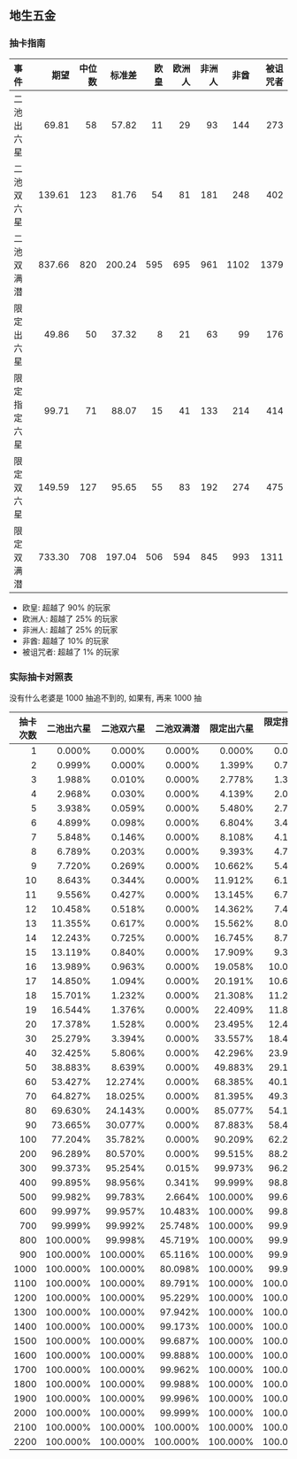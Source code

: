 ## 地生五金

### 抽卡指南


| 事件         |   期望 | 中位数 | 标准差 | 欧皇 | 欧洲人 | 非洲人 | 非酋 | 被诅咒者 |
| :----------- | -----: | -----: | -----: | ---: | -----: | -----: | ---: | -------: |
| 二池出六星   |  69.81 |     58 |  57.82 |   11 |     29 |     93 |  144 |      273 |
| 二池双六星   | 139.61 |    123 |  81.76 |   54 |     81 |    181 |  248 |      402 |
| 二池双满潜   | 837.66 |    820 | 200.24 |  595 |    695 |    961 | 1102 |     1379 |
| 限定出六星   |  49.86 |     50 |  37.32 |    8 |     21 |     63 |   99 |      176 |
| 限定指定六星 |  99.71 |     71 |  88.07 |   15 |     41 |    133 |  214 |      414 |
| 限定双六星   | 149.59 |    127 |  95.65 |   55 |     83 |    192 |  274 |      475 |
| 限定双满潜   | 733.30 |    708 | 197.04 |  506 |    594 |    845 |  993 |     1311 |

- 欧皇: 超越了 90% 的玩家
- 欧洲人: 超越了 25% 的玩家
- 非洲人: 超越了 25% 的玩家
- 非酋: 超越了 10% 的玩家
- 被诅咒者: 超越了 1% 的玩家

### 实际抽卡对照表

没有什么老婆是 1000 抽追不到的, 如果有, 再来 1000 抽

| 抽卡次数 | 二池出六星 | 二池双六星 | 二池双满潜 | 限定出六星 | 限定指定六星 | 限定双六星 | 限定双满潜 |
| -------: | ---------: | ---------: | ---------: | ---------: | -----------: | ---------: | ---------: |
|        1 |     0.000% |     0.000% |     0.000% |     0.000% |       0.000% |     0.000% |     0.000% |
|        2 |     0.999% |     0.000% |     0.000% |     1.399% |       0.700% |     0.000% |     0.000% |
|        3 |     1.988% |     0.010% |     0.000% |     2.778% |       1.394% |     0.010% |     0.000% |
|        4 |     2.968% |     0.030% |     0.000% |     4.139% |       2.084% |     0.029% |     0.000% |
|        5 |     3.938% |     0.059% |     0.000% |     5.480% |       2.770% |     0.058% |     0.000% |
|        6 |     4.899% |     0.098% |     0.000% |     6.804% |       3.450% |     0.096% |     0.000% |
|        7 |     5.848% |     0.146% |     0.000% |     8.108% |       4.125% |     0.143% |     0.000% |
|        8 |     6.789% |     0.203% |     0.000% |     9.393% |       4.796% |     0.199% |     0.000% |
|        9 |     7.720% |     0.269% |     0.000% |    10.662% |       5.464% |     0.264% |     0.000% |
|       10 |     8.643% |     0.344% |     0.000% |    11.912% |       6.126% |     0.336% |     0.000% |
|       11 |     9.556% |     0.427% |     0.000% |    13.145% |       6.784% |     0.417% |     0.000% |
|       12 |    10.458% |     0.518% |     0.000% |    14.362% |       7.438% |     0.506% |     0.000% |
|       13 |    11.355% |     0.617% |     0.000% |    15.562% |       8.085% |     0.603% |     0.000% |
|       14 |    12.243% |     0.725% |     0.000% |    16.745% |       8.729% |     0.708% |     0.000% |
|       15 |    13.119% |     0.840% |     0.000% |    17.909% |       9.368% |     0.819% |     0.000% |
|       16 |    13.989% |     0.963% |     0.000% |    19.058% |      10.003% |     0.939% |     0.000% |
|       17 |    14.850% |     1.094% |     0.000% |    20.191% |      10.633% |     1.066% |     0.000% |
|       18 |    15.701% |     1.232% |     0.000% |    21.308% |      11.259% |     1.200% |     0.000% |
|       19 |    16.544% |     1.376% |     0.000% |    22.409% |      11.880% |     1.341% |     0.000% |
|       20 |    17.378% |     1.528% |     0.000% |    23.495% |      12.497% |     1.488% |     0.000% |
|       30 |    25.279% |     3.394% |     0.000% |    33.557% |      18.431% |     3.301% |     0.000% |
|       40 |    32.425% |     5.806% |     0.000% |    42.296% |      23.967% |     5.629% |     0.000% |
|       50 |    38.883% |     8.639% |     0.000% |    49.883% |      29.123% |     8.355% |     0.000% |
|       60 |    53.427% |    12.274% |     0.000% |    68.385% |      40.125% |    11.851% |     0.000% |
|       70 |    64.827% |    18.025% |     0.000% |    81.395% |      49.398% |    17.386% |     0.000% |
|       80 |    69.630% |    24.143% |     0.000% |    85.077% |      54.169% |    23.249% |     0.000% |
|       90 |    73.665% |    30.077% |     0.000% |    87.883% |      58.402% |    28.904% |     0.000% |
|      100 |    77.204% |    35.782% |     0.000% |    90.209% |      62.268% |    34.308% |     0.000% |
|      200 |    96.289% |    80.570% |     0.000% |    99.515% |      88.219% |    76.919% |     0.001% |
|      300 |    99.373% |    95.254% |     0.015% |    99.973% |      96.258% |    92.541% |     0.097% |
|      400 |    99.895% |    98.956% |     0.341% |    99.999% |      98.815% |    97.630% |     1.603% |
|      500 |    99.982% |    99.783% |     2.664% |   100.000% |      99.624% |    99.249% |     9.164% |
|      600 |    99.997% |    99.957% |    10.483% |   100.000% |      99.881% |    99.762% |    26.193% |
|      700 |    99.999% |    99.992% |    25.748% |   100.000% |      99.962% |    99.925% |    48.190% |
|      800 |   100.000% |    99.998% |    45.719% |   100.000% |      99.988% |    99.976% |    67.881% |
|      900 |   100.000% |   100.000% |    65.116% |   100.000% |      99.996% |    99.993% |    81.833% |
|     1000 |   100.000% |   100.000% |    80.098% |   100.000% |      99.999% |    99.998% |    90.395% |
|     1100 |   100.000% |   100.000% |    89.791% |   100.000% |     100.000% |    99.999% |    95.168% |
|     1200 |   100.000% |   100.000% |    95.229% |   100.000% |     100.000% |   100.000% |    97.661% |
|     1300 |   100.000% |   100.000% |    97.942% |   100.000% |     100.000% |   100.000% |    98.903% |
|     1400 |   100.000% |   100.000% |    99.173% |   100.000% |     100.000% |   100.000% |    99.500% |
|     1500 |   100.000% |   100.000% |    99.687% |   100.000% |     100.000% |   100.000% |    99.778% |
|     1600 |   100.000% |   100.000% |    99.888% |   100.000% |     100.000% |   100.000% |    99.903% |
|     1700 |   100.000% |   100.000% |    99.962% |   100.000% |     100.000% |   100.000% |    99.959% |
|     1800 |   100.000% |   100.000% |    99.988% |   100.000% |     100.000% |   100.000% |    99.983% |
|     1900 |   100.000% |   100.000% |    99.996% |   100.000% |     100.000% |   100.000% |    99.993% |
|     2000 |   100.000% |   100.000% |    99.999% |   100.000% |     100.000% |   100.000% |    99.997% |
|     2100 |   100.000% |   100.000% |   100.000% |   100.000% |     100.000% |   100.000% |    99.999% |
|     2200 |   100.000% |   100.000% |   100.000% |   100.000% |     100.000% |   100.000% |   100.000% |

